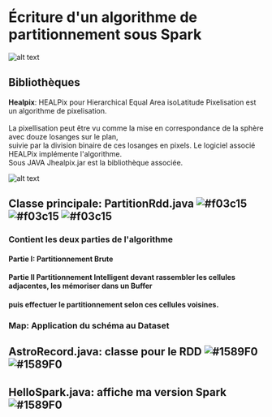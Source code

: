 # Écriture d'un algorithme de partitionnement sous Spark
![alt text](https://spark.apache.org/images/spark-logo-trademark.png)

## Bibliothèques
__Healpix__:
HEALPix pour Hierarchical Equal Area isoLatitude Pixelisation est un algorithme de pixelisation.<br />	
La pixellisation peut être vu comme la mise en correspondance de la sphère avec douze losanges sur le plan,<br />	 suivie par la division binaire de ces losanges en pixels. Le logiciel associé HEALPix implémente l'algorithme. <br />
Sous JAVA Jhealpix.jar est la bibliothèque associée.

![alt text](http://healpix.sourceforge.net/html/introf1.png)

## Classe principale: PartitionRdd.java ![#f03c15](https://placehold.it/15/f03c15/000000?text=+) ![#f03c15](https://placehold.it/15/f03c15/000000?text=+) ![#f03c15](https://placehold.it/15/f03c15/000000?text=+)
### Contient les deux parties de l'algorithme
####  Partie I: Partitionnement Brute
####  Partie II Partitionnement Intelligent devant rassembler les cellules adjacentes, les mémoriser dans un Buffer
####  puis effectuer le partitionnement selon ces cellules voisines.
### Map: Application du schéma au Dataset

## AstroRecord.java: classe pour le RDD ![#1589F0](https://placehold.it/15/1589F0/000000?text=+) ![#1589F0](https://placehold.it/15/1589F0/000000?text=+)
##  HelloSpark.java: affiche ma version Spark  ![#1589F0](https://placehold.it/15/1589F0/000000?text=+)
